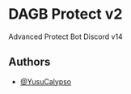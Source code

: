 # DAGB Protect v2

Advanced Protect Bot Discord v14
## Authors

- [@YusuCalypso](https://github.com/YusuCalypso)
